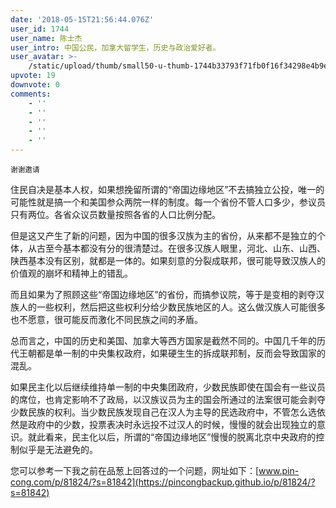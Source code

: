 ```yaml
---
date: '2018-05-15T21:56:44.076Z'
user_id: 1744
user_name: 陈士杰
user_intro: 中国公民，加拿大留学生，历史与政治爱好者。
user_avatar: >-
    /static/upload/thumb/small50-u-thumb-1744b33793f71fb0f16f34298e4b9ea5b3029c60d1bc.png
upvote: 19
downvote: 0
comments:
    - ''
    - ''
    - ''
    - ''
    - ''
---
```


<sub>谢谢邀请</sub>

住民自决是基本人权，如果想挽留所谓的“帝国边缘地区”不去搞独立公投，唯一的可能性就是搞一个和美国参众两院一样的制度。每一个省份不管人口多少，参议员只有两位。各省众议员数量按照各省的人口比例分配。

但是这又产生了新的问题，因为中国的很多汉族为主的省份，从来都不是独立的个体，从古至今基本都没有分的很清楚过。在很多汉族人眼里，河北、山东、山西、陕西基本没有区别，就都是一体的。如果刻意的分裂成联邦，很可能导致汉族人的价值观的崩坏和精神上的错乱。

而且如果为了照顾这些“帝国边缘地区”的省份，而搞参议院，等于是变相的剥夺汉族人的一些权利，然后把这些权利分给少数民族地区的人。这么做汉族人可能很多也不愿意，很可能反而激化不同民族之间的矛盾。

总而言之，中国的历史和美国、加拿大等西方国家是截然不同的。中国几千年的历代王朝都是单一制的中央集权政府，如果硬生生的拆成联邦制，反而会导致国家的混乱。

如果民主化以后继续维持单一制的中央集团政府，少数民族即使在国会有一些议员的席位，也肯定影响不了政局，以汉族议员为主的国会所通过的法案很可能会剥夺少数民族的权利。当少数民族发现自己在汉人为主导的民选政府中，不管怎么选依然是政府中的少数，投票表决时永远投不过汉人的时候，慢慢的就会出现独立的意识。就此看来，民主化以后，所谓的“帝国边缘地区”慢慢的脱离北京中央政府的控制似乎是无法避免的。

您可以参考一下我之前在品葱上回答过的一个问题，网址如下：[www.pin-cong.com/p/81824/?s=81842](https://pincongbackup.github.io/p/81824/?s=81842)
